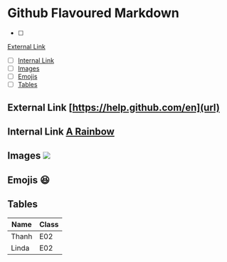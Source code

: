 # Github Flavoured Markdown
- [ ] 
[External Link](#ex_link)
- [ ] [Internal Link](#in_link)
- [ ] [Images](#image)
- [ ] [Emojis](#emo)
- [ ] [Tables](#table)

<a name="ex_link"></a>
## External Link [https://help.github.com/en](url)
<a name="in_link"></a>
## Internal Link  [A Rainbow](https://user-images.githubusercontent.com/99728087/155082193-82853822-4153-4548-8319-f4553246871a.jpg)
<a name="image"></a>
## Images ![](https://user-images.githubusercontent.com/99728087/154979112-69929f0e-6998-4925-9a8c-22e2ce2fc863.jpeg)
<a name="emo"></a>
## Emojis :satisfied:
<a name="table"></a>
## Tables

| Name | Class |
| ----------- | ----------- |
| Thanh | E02 |
| Linda | E02 |
 
